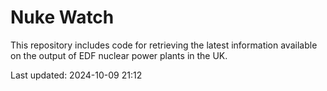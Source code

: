 # Nuke Watch

This repository includes code for retrieving the latest information available on the output of EDF nuclear power plants in the UK.

Last updated: 2024-10-09 21:12